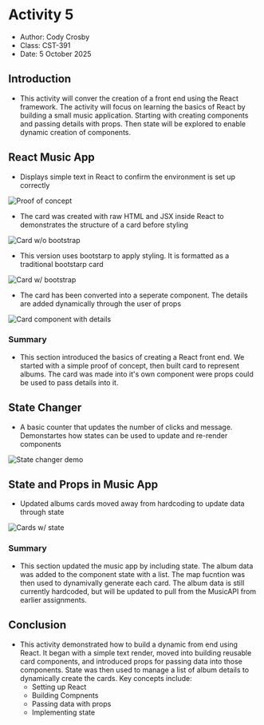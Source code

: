 # Activity 5

 - Author:  Cody Crosby
 - Class: CST-391
 - Date:  5 October 2025

## Introduction

 - This activity will conver the creation of a front end using the React framework. The activity will focus on learning the basics of React by building a small music application. Starting with creating components and passing details with props. Then state will be explored to enable dynamic creation of components.

## React Music App 

 - Displays simple text in React to confirm the environment is set up correctly

 ![Proof of concept](images/react.png)

 - The card was created with raw HTML and JSX inside React to demonstrates the structure of a card before styling
 
 ![Card w/o bootstrap](images/basicCard.png)

 - This version uses bootstarp to apply styling. It is formatted as a traditional bootstarp card

 ![Card w/ bootstrap](images/bootstrap.png)

 - The card has been converted into a seperate component. The details are added dynamically through the user of props

 ![Card component with details](images/cardDetails.png)

### Summary

 - This section introduced the basics of creating a React front end. We started with a simple proof of concept, then built card to represent albums. The card was made into it's own component were props could be used to pass details into it.

## State Changer

 - A basic counter that updates the number of clicks and message. Demonstartes how states can be used to update and re-render components

 ![State changer demo](images/stateChanger.png)

## State and Props in Music App

 - Updated albums cards moved away from hardcoding to update data through state

 ![Cards w/ state](images/cardState.png)

 ### Summary
 
 - This section updated the music app by including state. The album data was added to the component state with a list. The map fucntion was then used to dynamivally generate each card. The album data is still currently hardcoded, but will be updated to pull from the MusicAPI from earlier assignments.
  
## Conclusion

 - This activity demonstrated how to build a dynamic from end using React. It began with a simple text render, moved into building reusable card components, and introduced props for passing data into those components. State was then used to manage a list of album details to dynamically create the cards. Key concepts include: 
   - Setting up React
   - Building Compnents
   - Passing data with props
   - Implementing state